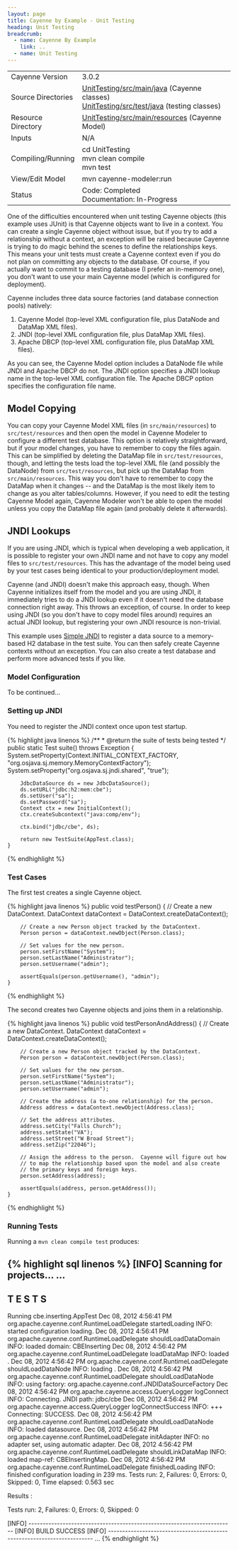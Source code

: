 ```yaml
---
layout: page
title: Cayenne by Example - Unit Testing
heading: Unit Testing
breadcrumb:
  - name: Cayenne By Example
    link: ..
  - name: Unit Testing
---
```


<table class="pb">
  <tr>
    <td>Cayenne Version</td>
    <td>3.0.2</td>
  </tr>
  <tr>
    <td>Source Directories</td>
    <td>
      <a href="https://github.com/mrg/cbe/tree/master/UnitTesting/src/main/java">UnitTesting/src/main/java</a> (Cayenne classes)
      <br/>
      <a href="https://github.com/mrg/cbe/tree/master/UnitTesting/src/test/java">UnitTesting/src/test/java</a> (testing classes)
    </td>
  </tr>
  <tr>
    <td>Resource Directory</td>
    <td>
      <a href="https://github.com/mrg/cbe/tree/master/UnitTesting/src/main/resources">UnitTesting/src/main/resources</a> (Cayenne Model)
    </td>
  </tr>
    <td>Inputs</td>
    <td>N/A</td>
  <tr>
  </tr>
  <tr>
    <td>Compiling/Running</td>
    <td>
      cd UnitTesting<br/>
      mvn clean compile<br/>
      mvn test
    </td>
  </tr>
  <tr>
    <td>View/Edit Model</td>
    <td>mvn cayenne-modeler:run</td>
  </tr>
  </tr>
    <td>Status</td>
    <td>
      Code: Completed<br/>
      Documentation: In-Progress
    </td>
  <tr>
</table>

One of the difficulties encountered when unit testing Cayenne objects (this example uses JUnit) is that Cayenne objects want to live in a context.  You can create a single Cayenne object without issue, but if you try to add a relationship without a context, an exception will be raised because Cayenne is trying to do magic behind the scenes to define the relationships keys.  This means your unit tests must create a Cayenne context even if you do not plan on committing any objects to the database.  Of course, if you actually want to commit to a testing database (I prefer an in-memory one), you don't want to use your main Cayenne model (which is configured for deployment).

Cayenne includes three data source factories (and database connection pools) natively:

1. Cayenne Model (top-level XML configuration file, plus DataNode and DataMap XML files).
2. JNDI (top-level XML configuration file, plus DataMap XML files).
3. Apache DBCP (top-level XML configuration file, plus DataMap XML files).

As you can see, the Cayenne Model option includes a DataNode file while JNDI and Apache DBCP do not.  The JNDI option specifies a JNDI lookup name in the top-level XML configuration file.  The Apache DBCP option specifies the configuration file name.

## Model Copying

You can copy your Cayenne Model XML files (in `src/main/resources`) to `src/test/resources` and then open the model in Cayenne Modeler to configure a different test database.  This option is relatively straightforward, but if your model changes, you have to remember to copy the files again.  This can be simplified by deleting the DataMap file in `src/test/resources`, though, and letting the tests load the top-level XML file (and possibly the DataNode) from `src/test/resources`, but pick up the DataMap from `src/main/resources`.  This way you don't have to remember to copy the DataMap when it changes -- and the DataMap is the most likely item to change as you alter tables/columns.  However, if you need to edit the testing Cayenne Model again, Cayenne Modeler won't be able to open the model unless you copy the DataMap file again (and probably delete it afterwards).

## JNDI Lookups

If you are using JNDI, which is typical when developing a web application, it is possible to register your own JNDI name and not have to copy any model files to `src/test/resources`.  This has the advantage of the model being used by your test cases being identical to your production/deployment model.

Cayenne (and JNDI) doesn't make this approach easy, though.  When Cayenne initializes itself from the model and you are using JNDI, it immediately tries to do a JNDI lookup even if it doesn't need the database connection right away.  This throws an exception, of course.  In order to keep using JNDI (so you don't have to copy model files around) requires an actual JNDI lookup, but registering your own JNDI resource is non-trivial.

This example uses [Simple JNDI](http://code.google.com/p/osjava/wiki/SimpleJNDI) to register a data source to a memory-based H2 database in the test suite.  You can then safely create Cayenne contexts without an exception.  You can also create a test database and perform more advanced tests if you like.

### Model Configuration

To be continued...

### Setting up JNDI

You need to register the JNDI context once upon test startup.

{% highlight java linenos %}
    /**
     * @return the suite of tests being tested
     */
    public static Test suite() throws Exception
    {
        System.setProperty(Context.INITIAL_CONTEXT_FACTORY, "org.osjava.sj.memory.MemoryContextFactory");
        System.setProperty("org.osjava.sj.jndi.shared", "true");

        JdbcDataSource ds = new JdbcDataSource();
        ds.setURL("jdbc:h2:mem:cbe");
        ds.setUser("sa");
        ds.setPassword("sa");
        Context ctx = new InitialContext();
        ctx.createSubcontext("java:comp/env");

        ctx.bind("jdbc/cbe", ds);

        return new TestSuite(AppTest.class);
    }
{% endhighlight %}

### Test Cases

The first test creates a single Cayenne object.

{% highlight java linenos %}
    public void testPerson()
    {
        // Create a new DataContext.
        DataContext dataContext = DataContext.createDataContext();

        // Create a new Person object tracked by the DataContext.
        Person person = dataContext.newObject(Person.class);

        // Set values for the new person.
        person.setFirstName("System");
        person.setLastName("Administrator");
        person.setUsername("admin");

        assertEquals(person.getUsername(), "admin");
    }
{% endhighlight %}

The second creates two Cayenne objects and joins them in a relationship.

{% highlight java linenos %}
    public void testPersonAndAddress()
    {
        // Create a new DataContext.
        DataContext dataContext = DataContext.createDataContext();

        // Create a new Person object tracked by the DataContext.
        Person person = dataContext.newObject(Person.class);

        // Set values for the new person.
        person.setFirstName("System");
        person.setLastName("Administrator");
        person.setUsername("admin");

        // Create the address (a to-one relationship) for the person.
        Address address = dataContext.newObject(Address.class);

        // Set the address attributes.
        address.setCity("Falls Church");
        address.setState("VA");
        address.setStreet("W Broad Street");
        address.setZip("22046");

        // Assign the address to the person.  Cayenne will figure out how
        // to map the relationship based upon the model and also create
        // the primary keys and foreign keys.
        person.setAddress(address);

        assertEquals(address, person.getAddress());
    }
{% endhighlight %}

### Running Tests

Running a `mvn clean compile test` produces:

{% highlight sql linenos %}
[INFO] Scanning for projects...
...
-------------------------------------------------------
 T E S T S
-------------------------------------------------------
Running cbe.inserting.AppTest
Dec 08, 2012 4:56:41 PM org.apache.cayenne.conf.RuntimeLoadDelegate startedLoading
INFO: started configuration loading.
Dec 08, 2012 4:56:41 PM org.apache.cayenne.conf.RuntimeLoadDelegate shouldLoadDataDomain
INFO: loaded domain: CBEInserting
Dec 08, 2012 4:56:42 PM org.apache.cayenne.conf.RuntimeLoadDelegate loadDataMap
INFO: loaded <map name='CBEInsertingMap' location='CBEInsertingMap.map.xml'>.
Dec 08, 2012 4:56:42 PM org.apache.cayenne.conf.RuntimeLoadDelegate shouldLoadDataNode
INFO: loading <node name='CBEInsertingNode' datasource='jdbc/cbe' factory='org.apache.cayenne.conf.JNDIDataSourceFactory' schema-update-strategy='org.apache.cayenne.access.dbsync.CreateIfNoSchemaStrategy'>.
Dec 08, 2012 4:56:42 PM org.apache.cayenne.conf.RuntimeLoadDelegate shouldLoadDataNode
INFO: using factory: org.apache.cayenne.conf.JNDIDataSourceFactory
Dec 08, 2012 4:56:42 PM org.apache.cayenne.access.QueryLogger logConnect
INFO: Connecting. JNDI path: jdbc/cbe
Dec 08, 2012 4:56:42 PM org.apache.cayenne.access.QueryLogger logConnectSuccess
INFO: +++ Connecting: SUCCESS.
Dec 08, 2012 4:56:42 PM org.apache.cayenne.conf.RuntimeLoadDelegate shouldLoadDataNode
INFO: loaded datasource.
Dec 08, 2012 4:56:42 PM org.apache.cayenne.conf.RuntimeLoadDelegate initAdapter
INFO: no adapter set, using automatic adapter.
Dec 08, 2012 4:56:42 PM org.apache.cayenne.conf.RuntimeLoadDelegate shouldLinkDataMap
INFO: loaded map-ref: CBEInsertingMap.
Dec 08, 2012 4:56:42 PM org.apache.cayenne.conf.RuntimeLoadDelegate finishedLoading
INFO: finished configuration loading in 239 ms.
Tests run: 2, Failures: 0, Errors: 0, Skipped: 0, Time elapsed: 0.563 sec

Results :

Tests run: 2, Failures: 0, Errors: 0, Skipped: 0

[INFO] ------------------------------------------------------------------------
[INFO] BUILD SUCCESS
[INFO] ------------------------------------------------------------------------
...
{% endhighlight %}

